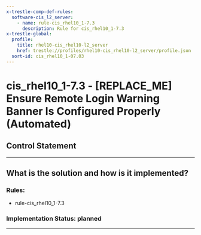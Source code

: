 ```yaml
---
x-trestle-comp-def-rules:
  software-cis_l2_server:
    - name: rule-cis_rhel10_1-7.3
      description: Rule for cis_rhel10_1-7.3
x-trestle-global:
  profile:
    title: rhel10-cis_rhel10-l2_server
    href: trestle://profiles/rhel10-cis_rhel10-l2_server/profile.json
  sort-id: cis_rhel10_1-07.03
---
```


# cis_rhel10_1-7.3 - \[REPLACE_ME\] Ensure Remote Login Warning Banner Is Configured Properly (Automated)

## Control Statement

______________________________________________________________________

## What is the solution and how is it implemented?

<!-- For implementation status enter one of: implemented, partial, planned, alternative, not-applicable -->

<!-- Note that the list of rules under ### Rules: is read-only and changes will not be captured after assembly to JSON -->

<!-- Add control implementation description here for control: cis_rhel10_1-7.3 -->

### Rules:

  - rule-cis_rhel10_1-7.3

### Implementation Status: planned

______________________________________________________________________
